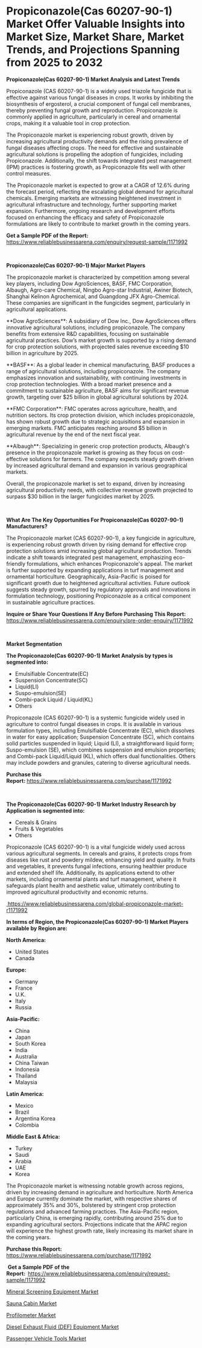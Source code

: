 <p><h1>Propiconazole(Cas 60207-90-1) Market Offer Valuable Insights into Market Size, Market Share, Market Trends, and Projections Spanning from 2025 to 2032</h1></p><p><strong>Propiconazole(Cas 60207-90-1) Market Analysis and Latest Trends</strong></p>
<p><p>Propiconazole (CAS 60207-90-1) is a widely used triazole fungicide that is effective against various fungal diseases in crops. It works by inhibiting the biosynthesis of ergosterol, a crucial component of fungal cell membranes, thereby preventing fungal growth and reproduction. Propiconazole is commonly applied in agriculture, particularly in cereal and ornamental crops, making it a valuable tool in crop protection.</p><p>The Propiconazole market is experiencing robust growth, driven by increasing agricultural productivity demands and the rising prevalence of fungal diseases affecting crops. The need for effective and sustainable agricultural solutions is propelling the adoption of fungicides, including Propiconazole. Additionally, the shift towards integrated pest management (IPM) practices is fostering growth, as Propiconazole fits well with other control measures.</p><p>The Propiconazole market is expected to grow at a CAGR of 12.6% during the forecast period, reflecting the escalating global demand for agricultural chemicals. Emerging markets are witnessing heightened investment in agricultural infrastructure and technology, further supporting market expansion. Furthermore, ongoing research and development efforts focused on enhancing the efficacy and safety of Propiconazole formulations are likely to contribute to market growth in the coming years.</p></p>
<p><strong>Get a Sample PDF of the Report:&nbsp;</strong> <a href="https://www.reliablebusinessarena.com/enquiry/request-sample/1171992?utm_campaign=1990&utm_medium=2&utm_source=Github&utm_content=ia&utm_term=02022025&utm_id=propiconazolecas-60207-90-1">https://www.reliablebusinessarena.com/enquiry/request-sample/1171992</a></p>
<p>&nbsp;</p>
<p><strong>Propiconazole(Cas 60207-90-1) Major Market Players</strong></p>
<p><p>The propiconazole market is characterized by competition among several key players, including Dow AgroSciences, BASF, FMC Corporation, Albaugh, Agro-care Chemical, Ningbo Agro-star Industrial, Awiner Biotech, Shanghai Kelinon Agrochemical, and Guangdong JFX Agro-Chemical. These companies are significant in the fungicides segment, particularly in agricultural applications.</p><p>**Dow AgroSciences**: A subsidiary of Dow Inc., Dow AgroSciences offers innovative agricultural solutions, including propiconazole. The company benefits from extensive R&D capabilities, focusing on sustainable agricultural practices. Dow’s market growth is supported by a rising demand for crop protection solutions, with projected sales revenue exceeding $10 billion in agriculture by 2025.</p><p>**BASF**: As a global leader in chemical manufacturing, BASF produces a range of agricultural solutions, including propiconazole. The company emphasizes innovation and sustainability, with continuing investments in crop protection technologies. With a broad market presence and a commitment to sustainable agriculture, BASF aims for significant revenue growth, targeting over $25 billion in global agricultural solutions by 2024.</p><p>**FMC Corporation**: FMC operates across agriculture, health, and nutrition sectors. Its crop protection division, which includes propiconazole, has shown robust growth due to strategic acquisitions and expansion in emerging markets. FMC anticipates reaching around $5 billion in agricultural revenue by the end of the next fiscal year.</p><p>**Albaugh**: Specializing in generic crop protection products, Albaugh's presence in the propiconazole market is growing as they focus on cost-effective solutions for farmers. The company expects steady growth driven by increased agricultural demand and expansion in various geographical markets.</p><p>Overall, the propiconazole market is set to expand, driven by increasing agricultural productivity needs, with collective revenue growth projected to surpass $30 billion in the larger fungicides market by 2025.</p></p>
<p>&nbsp;</p>
<p><strong>What Are The Key Opportunities For Propiconazole(Cas 60207-90-1) Manufacturers?</strong></p>
<p><p>The Propiconazole market (CAS 60207-90-1), a key fungicide in agriculture, is experiencing robust growth driven by rising demand for effective crop protection solutions amid increasing global agricultural production. Trends indicate a shift towards integrated pest management, emphasizing eco-friendly formulations, which enhances Propiconazole's appeal. The market is further supported by expanding applications in turf management and ornamental horticulture. Geographically, Asia-Pacific is poised for significant growth due to heightened agricultural activities. Future outlook suggests steady growth, spurred by regulatory approvals and innovations in formulation technology, positioning Propiconazole as a critical component in sustainable agriculture practices.</p></p>
<p><strong>Inquire or Share Your Questions If Any Before Purchasing This Report:</strong> <a href="https://www.reliablebusinessarena.com/enquiry/pre-order-enquiry/1171992?utm_campaign=1990&utm_medium=2&utm_source=Github&utm_content=ia&utm_term=02022025&utm_id=propiconazolecas-60207-90-1">https://www.reliablebusinessarena.com/enquiry/pre-order-enquiry/1171992</a></p>
<p>&nbsp;</p>
<p><strong>Market Segmentation</strong></p>
<p><strong>The Propiconazole(Cas 60207-90-1) Market Analysis by types is segmented into:</strong></p>
<p><ul><li>Emulsifiable Concentrate(EC)</li><li>Suspension Concentrate(SC)</li><li>Liquid(LI)</li><li>Suspo-emulsion(SE)</li><li>Combi-pack Liquid / Liquid(KL)</li><li>Others</li></ul></p>
<p><p>Propiconazole (CAS 60207-90-1) is a systemic fungicide widely used in agriculture to control fungal diseases in crops. It is available in various formulation types, including Emulsifiable Concentrate (EC), which dissolves in water for easy application; Suspension Concentrate (SC), which contains solid particles suspended in liquid; Liquid (LI), a straightforward liquid form; Suspo-emulsion (SE), which combines suspension and emulsion properties; and Combi-pack Liquid/Liquid (KL), which offers dual functionalities. Others may include powders and granules, catering to diverse agricultural needs.</p></p>
<p><strong>Purchase this Report:&nbsp;</strong><a href="https://www.reliablebusinessarena.com/purchase/1171992?utm_campaign=1990&utm_medium=2&utm_source=Github&utm_content=ia&utm_term=02022025&utm_id=propiconazolecas-60207-90-1">https://www.reliablebusinessarena.com/purchase/1171992</a></p>
<p>&nbsp;</p>
<p><strong>The Propiconazole(Cas 60207-90-1) Market Industry Research by Application is segmented into:</strong></p>
<p><ul><li>Cereals & Grains</li><li>Fruits & Vegetables</li><li>Others</li></ul></p>
<p><p>Propiconazole (CAS 60207-90-1) is a vital fungicide widely used across various agricultural segments. In cereals and grains, it protects crops from diseases like rust and powdery mildew, enhancing yield and quality. In fruits and vegetables, it prevents fungal infections, ensuring healthier produce and extended shelf life. Additionally, its applications extend to other markets, including ornamental plants and turf management, where it safeguards plant health and aesthetic value, ultimately contributing to improved agricultural productivity and economic returns.</p></p>
<p><a href="https://www.reliablebusinessarena.com/global-propiconazole-market-r1171992?utm_campaign=1990&utm_medium=2&utm_source=Github&utm_content=ia&utm_term=02022025&utm_id=propiconazolecas-60207-90-1">&nbsp;https://www.reliablebusinessarena.com/global-propiconazole-market-r1171992</a></p>
<p><strong>In terms of Region, the Propiconazole(Cas 60207-90-1) Market Players available by Region are:</strong></p>
<p>
    <p> <strong> North America: </strong>
        <ul>
            <li>United States</li>
            <li>Canada</li>
        </ul>
        </p> 
    <p> <strong> Europe: </strong>
        <ul>
            <li>Germany</li>
            <li>France</li>
            <li>U.K.</li>
            <li>Italy</li>
            <li>Russia</li>
        </ul>
        </p> 
    <p> <strong> Asia-Pacific: </strong>
        <ul>
            <li>China</li>
            <li>Japan</li>
            <li>South Korea</li>
            <li>India</li>
            <li>Australia</li>
            <li>China Taiwan</li>
            <li>Indonesia</li>
            <li>Thailand</li>
            <li>Malaysia</li>
        </ul>
        </p> 
    <p> <strong> Latin America: </strong>
        <ul>
            <li>Mexico</li>
            <li>Brazil</li>
            <li>Argentina Korea</li>
            <li>Colombia</li>
        </ul>
        </p> 
    <p> <strong> Middle East & Africa: </strong>
        <ul>
            <li>Turkey</li>
            <li>Saudi</li>
            <li>Arabia</li>
            <li>UAE</li>
            <li>Korea</li>
        </ul>
    </p>
    </p>
<p><p>The Propiconazole market is witnessing notable growth across regions, driven by increasing demand in agriculture and horticulture. North America and Europe currently dominate the market, with respective shares of approximately 35% and 30%, bolstered by stringent crop protection regulations and advanced farming practices. The Asia-Pacific region, particularly China, is emerging rapidly, contributing around 25% due to expanding agricultural sectors. Projections indicate that the APAC region will experience the highest growth rate, likely increasing its market share in the coming years.</p></p>
<p><strong>Purchase this Report: </strong><a href="https://www.reliablebusinessarena.com/purchase/1171992?utm_campaign=1990&utm_medium=2&utm_source=Github&utm_content=ia&utm_term=02022025&utm_id=propiconazolecas-60207-90-1">https://www.reliablebusinessarena.com/purchase/1171992</a></p>
<p>&nbsp;<strong>Get a Sample PDF of the Report:&nbsp;&nbsp;</strong><a href="https://www.reliablebusinessarena.com/enquiry/request-sample/1171992?utm_campaign=1990&utm_medium=2&utm_source=Github&utm_content=ia&utm_term=02022025&utm_id=propiconazolecas-60207-90-1">https://www.reliablebusinessarena.com/enquiry/request-sample/1171992</a></p>
<p><strong></strong></p>
<p><p><a href="https://www.linkedin.com/pulse/revenue-growth-mineral-screening-equipment-market-44-cagr-from-aqref?utm_campaign=1990&utm_medium=2&utm_source=Github&utm_content=ia&utm_term=02022025&utm_id=propiconazolecas-60207-90-1">Mineral Screening Equipment Market</a></p><p><a href="https://www.linkedin.com/pulse/sauna-cabin-market-size-analysis-2025-2032-sustained-zke9c?utm_campaign=1990&utm_medium=2&utm_source=Github&utm_content=ia&utm_term=02022025&utm_id=propiconazolecas-60207-90-1">Sauna Cabin Market</a></p><p><a href="https://www.linkedin.com/pulse/profilometer-market-analysis-report-2025-2032-growth-bo6kc?utm_campaign=1990&utm_medium=2&utm_source=Github&utm_content=ia&utm_term=02022025&utm_id=propiconazolecas-60207-90-1">Profilometer Market</a></p><p><a href="https://www.linkedin.com/pulse/diesel-exhaust-fluid-def-equipment-market-size-set-grow-rapidly-sinmc?utm_campaign=1990&utm_medium=2&utm_source=Github&utm_content=ia&utm_term=02022025&utm_id=propiconazolecas-60207-90-1">Diesel Exhaust Fluid (DEF) Equipment Market</a></p><p><a href="https://www.linkedin.com/pulse/passenger-vehicle-tools-market-size-expected-grow-cagr-147-from-vzzrc?utm_campaign=1990&utm_medium=2&utm_source=Github&utm_content=ia&utm_term=02022025&utm_id=propiconazolecas-60207-90-1">Passenger Vehicle Tools Market</a></p></p>